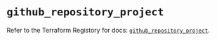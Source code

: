 # `github_repository_project`

Refer to the Terraform Registory for docs: [`github_repository_project`](https://registry.terraform.io/providers/integrations/github/5.43.0/docs/resources/repository_project).
